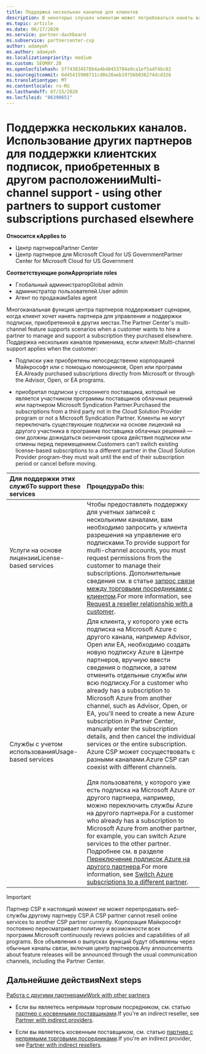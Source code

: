 ```yaml
---
title: Поддержка нескольких каналов для клиентов
description: В некоторых случаях клиентам может потребоваться нанять вас за предоставление и поддержку подписки, приобретенной в других местах.
ms.topic: article
ms.date: 06/17/2020
ms.service: partner-dashboard
ms.subservice: partnercenter-csp
author: adamyeh
ms.author: adamyeh
ms.localizationpriority: medium
ms.custom: SEOMAY.20
ms.openlocfilehash: 5f743834578b4a4b40453704a9ca1ef5adf4bc82
ms.sourcegitcommit: 6d45415908711cd0e28aeb19756b036274dcd326
ms.translationtype: MT
ms.contentlocale: ru-RU
ms.lasthandoff: 07/15/2020
ms.locfileid: "86390651"
---
```

# <a name="multi-channel-support---using-other-partners-to-support-customer-subscriptions-purchased-elsewhere"></a><span data-ttu-id="5cf13-103">Поддержка нескольких каналов. Использование других партнеров для поддержки клиентских подписок, приобретенных в другом расположении</span><span class="sxs-lookup"><span data-stu-id="5cf13-103">Multi-channel support - using other partners to support customer subscriptions purchased elsewhere</span></span>

<span data-ttu-id="5cf13-104">**Относится к**</span><span class="sxs-lookup"><span data-stu-id="5cf13-104">**Applies to**</span></span>

- <span data-ttu-id="5cf13-105">Центр партнеров</span><span class="sxs-lookup"><span data-stu-id="5cf13-105">Partner Center</span></span>
- <span data-ttu-id="5cf13-106">Центр партнеров для Microsoft Cloud for US Government</span><span class="sxs-lookup"><span data-stu-id="5cf13-106">Partner Center for Microsoft Cloud for US Government</span></span>

<span data-ttu-id="5cf13-107">**Соответствующие роли**</span><span class="sxs-lookup"><span data-stu-id="5cf13-107">**Appropriate roles**</span></span>

- <span data-ttu-id="5cf13-108">Глобальный администратор</span><span class="sxs-lookup"><span data-stu-id="5cf13-108">Global admin</span></span>
- <span data-ttu-id="5cf13-109">администратор пользователей.</span><span class="sxs-lookup"><span data-stu-id="5cf13-109">User admin</span></span>
- <span data-ttu-id="5cf13-110">Агент по продажам</span><span class="sxs-lookup"><span data-stu-id="5cf13-110">Sales agent</span></span>

<span data-ttu-id="5cf13-111">Многоканальная функция центра партнеров поддерживает сценарии, когда клиент хочет нанять партнера для управления и поддержки подписки, приобретенной в других местах.</span><span class="sxs-lookup"><span data-stu-id="5cf13-111">The Partner Center's multi-channel feature supports scenarios when a customer wants to hire a partner to manage and support a subscription they purchased elsewhere.</span></span> <span data-ttu-id="5cf13-112">Поддержка нескольких каналов применима, если клиент:</span><span class="sxs-lookup"><span data-stu-id="5cf13-112">Multi-channel support applies when the customer:</span></span>

- <span data-ttu-id="5cf13-113">Подписки уже приобретены непосредственно корпорацией Майкрософт или с помощью помощников, Open или программ EA.</span><span class="sxs-lookup"><span data-stu-id="5cf13-113">Already purchased subscriptions directly from Microsoft or through the Advisor, Open, or EA programs.</span></span>

- <span data-ttu-id="5cf13-114">приобретал подписки у стороннего поставщика, который не является участником программы поставщиков облачных решений или партнером Microsoft Syndication Partner.</span><span class="sxs-lookup"><span data-stu-id="5cf13-114">Purchased the subscriptions from a third party not in the Cloud Solution Provider program or not a Microsoft Syndication Partner.</span></span> <span data-ttu-id="5cf13-115">Клиенты не могут переключать существующие подписки на основе лицензий на другого участника в программе поставщика облачных решений — они должны дожидаться окончания срока действия подписки или отмены перед перемещением.</span><span class="sxs-lookup"><span data-stu-id="5cf13-115">Customers can't switch existing license-based subscriptions to a different partner in the Cloud Solution Provider program-they must wait until the end of their subscription period or cancel before moving.</span></span>

|<span data-ttu-id="5cf13-116">Для поддержки этих служб</span><span class="sxs-lookup"><span data-stu-id="5cf13-116">To support these services</span></span>  | <span data-ttu-id="5cf13-117">Процедура</span><span class="sxs-lookup"><span data-stu-id="5cf13-117">Do this:</span></span> |
|:---------|:---------|
|<span data-ttu-id="5cf13-118">Услуги на основе лицензии</span><span class="sxs-lookup"><span data-stu-id="5cf13-118">License-based services</span></span>    | <span data-ttu-id="5cf13-119">Чтобы предоставлять поддержку для учетных записей с несколькими каналами, вам необходимо запросить у клиента разрешения на управление его подписками.</span><span class="sxs-lookup"><span data-stu-id="5cf13-119">To provide support for multi-channel accounts, you must request permissions from the customer to manage their subscriptions.</span></span> <span data-ttu-id="5cf13-120">Дополнительные сведения см. в статье [запрос связи между торговыми посредниками с клиентом](request-a-relationship-with-a-customer.md).</span><span class="sxs-lookup"><span data-stu-id="5cf13-120">For more information, see [Request a reseller relationship with a customer](request-a-relationship-with-a-customer.md).</span></span>   |
|<span data-ttu-id="5cf13-121">Службы с учетом использования</span><span class="sxs-lookup"><span data-stu-id="5cf13-121">Usage-based services</span></span>     |  <span data-ttu-id="5cf13-122">Для клиента, у которого уже есть подписка на Microsoft Azure с другого канала, например Advisor, Open или EA, необходимо создать новую подписку Azure в Центре партнеров, вручную ввести сведения о подписке, а затем отменить отдельные службы или всю подписку.</span><span class="sxs-lookup"><span data-stu-id="5cf13-122">For a customer who already has a subscription to Microsoft Azure from another channel, such as Advisor, Open, or EA, you'll need to create a new Azure subscription in Partner Center, manually enter the subscription details, and then cancel the individual services or the entire subscription.</span></span> <span data-ttu-id="5cf13-123">Azure CSP может сосуществовать с разными каналами.</span><span class="sxs-lookup"><span data-stu-id="5cf13-123">Azure CSP can coexist with different channels.</span></span><br/><br/> <span data-ttu-id="5cf13-124">Для пользователя, у которого уже есть подписка на Microsoft Azure от другого партнера, например, можно переключить службы Azure на другого партнера.</span><span class="sxs-lookup"><span data-stu-id="5cf13-124">For a customer who already has a subscription to Microsoft Azure from another partner, for example, you can switch Azure services to the other partner.</span></span>  <span data-ttu-id="5cf13-125">Подробнее см. в разделе [Переключение подписок Azure на другого партнера](switch-azure-subscriptions-to-a-different-partner.md).</span><span class="sxs-lookup"><span data-stu-id="5cf13-125">For more information, see [Switch Azure subscriptions to a different partner](switch-azure-subscriptions-to-a-different-partner.md).</span></span> |

> [!IMPORTANT]  
> <span data-ttu-id="5cf13-126">Партнер CSP в настоящий момент не может перепродавать веб-службы другому партнеру CSP.</span><span class="sxs-lookup"><span data-stu-id="5cf13-126">A CSP partner cannot resell online services to another CSP partner currently.</span></span> <span data-ttu-id="5cf13-127">Корпорация Майкрософт постоянно пересматривает политику и возможности всех программ.</span><span class="sxs-lookup"><span data-stu-id="5cf13-127">Microsoft continuously reviews policies and capabilities of all programs.</span></span> <span data-ttu-id="5cf13-128">Все объявления о выпусках функций будут объявлены через обычные каналы связи, включая центр партнеров.</span><span class="sxs-lookup"><span data-stu-id="5cf13-128">Any announcements about feature releases will be announced through the usual communication channels, including the Partner Center.</span></span>

## <a name="next-steps"></a><span data-ttu-id="5cf13-129">Дальнейшие действия</span><span class="sxs-lookup"><span data-stu-id="5cf13-129">Next steps</span></span>

[<span data-ttu-id="5cf13-130">Работа с другими партнерами</span><span class="sxs-lookup"><span data-stu-id="5cf13-130">Work with other partners</span></span>](work-with-other-partners.md)

- <span data-ttu-id="5cf13-131">Если вы являетесь непрямым торговым посредником, см. статью [партнер с косвенными поставщиками](indirect-reseller-tasks-in-partner-center.md).</span><span class="sxs-lookup"><span data-stu-id="5cf13-131">If you're an indirect reseller, see [Partner with indirect providers](indirect-reseller-tasks-in-partner-center.md).</span></span>

- <span data-ttu-id="5cf13-132">Если вы являетесь косвенным поставщиком, см. статью [партнер с непрямыми торговыми посредниками](indirect-provider-tasks-in-partner-center.md).</span><span class="sxs-lookup"><span data-stu-id="5cf13-132">If you're an indirect provider, see [Partner with indirect resellers](indirect-provider-tasks-in-partner-center.md).</span></span>
